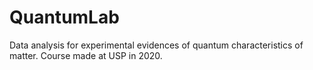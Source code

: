 # QuantumLab
 Data analysis for experimental evidences of quantum characteristics of matter. Course made at USP in 2020.
